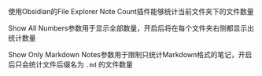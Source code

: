 使用Obsidian的File Explorer Note Count插件能够统计当前文件夹下的文件数量

Show All Numbers参数用于显示全部数量，开启后将在每个文件夹右侧都显示出统计数量

Show Only Markdown Notes参数用于限制只统计Markdown格式的笔记，开启后只会统计文件后缀名为 `.md` 的文件数量